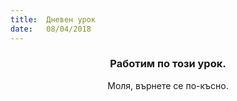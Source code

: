 ```yaml
---
title:  Дневен урок
date:   08/04/2018
---
```


### <center>Работим по този урок.</center>
<center>Моля, върнете се по-късно.</center>